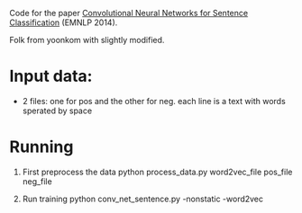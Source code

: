 Code for the paper [Convolutional Neural Networks for Sentence Classification](http://arxiv.org/abs/1408.5882) (EMNLP 2014).

Folk from yoonkom with slightly modified. 

Input data:
=====
* 2 files: one for pos and the other for neg.  each line is a text with words sperated by space

Running 
=====
1. First preprocess the data
python process_data.py word2vec_file pos_file neg_file

2. Run training
python conv_net_sentence.py -nonstatic -word2vec


